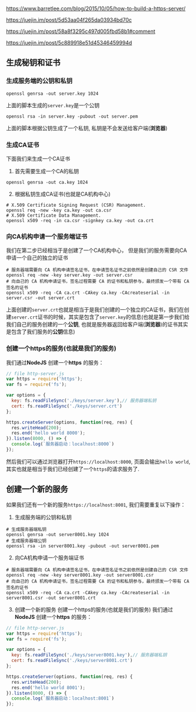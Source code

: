 https://www.barretlee.com/blog/2015/10/05/how-to-build-a-https-server/

https://juejin.im/post/5d53aa04f265da03934bd70c

https://juejin.im/post/58a8f3295c497d005fbd58b1#comment

https://juejin.im/post/5c889918e51d45346459994d

## 生成秘钥和证书

### 生成服务端的公钥和私钥
```shell
openssl genrsa -out server.key 1024
```
上面的脚本生成的`server.key`是一个公钥
```shell
openssl rsa -in server.key -pubout -out server.pem
```
上面的脚本根据公钥生成了一个私钥, 私钥是不会发送给客户端(**浏览器**)

### 生成CA证书
下面我们来生成一个CA证书
1. 首先需要生成一个CA的私钥
```shell
openssl genrsa -out ca.key 1024
```
2. 根据私钥生成CA证书(也就是CA机构中心)
```shell
# X.509 Certificate Signing Request (CSR) Management.
openssl req -new -key ca.key -out ca.csr
# X.509 Certificate Data Management.
openssl x509 -req -in ca.csr -signkey ca.key -out ca.crt

```
### 向CA机构申请一个服务端证书

我们在第二步已经相当于是创建了一个CA机构中心， 但是我们的服务需要向CA申请一个自己的独立的证书
```shell
# 服务器端需要向 CA 机构申请签名证书，在申请签名证书之前依然是创建自己的 CSR 文件
openssl req -new -key server.key -out server.csr
# 向自己的 CA 机构申请证书，签名过程需要 CA 的证书和私钥参与，最终颁发一个带有 CA 签名的证书
openssl x509 -req -CA ca.crt -CAkey ca.key -CAcreateserial -in server.csr -out server.crt
```

上面创建的`server.crt`也就是相当于是我们创建的一个独立的CA证书，我们在创建`server.crt`证书的时候，其实是包含了`server.key`的信息(也就是第一步我们给我们自己的服务创建的一个**公钥**, 也就是服务器返回给客户端(**浏览器**)的证书其实是包含了我们服务的**公钥**信息)

### 创建一个https的服务(也就是我们的服务)
我们通过**NodeJS** 创建一个**https** 的服务：
```javascript
// file http-server.js
var https = require('https');
var fs = require('fs');

var options = {
  key: fs.readFileSync('./keys/server.key'),// 服务器端私钥
  cert: fs.readFileSync('./keys/server.crt')  
};

https.createServer(options, function(req, res) {
  res.writeHead(200);
  res.end('hello world 8000');
}).listen(8000, () => {
  console.log(`服务器启动：localhost:8000`)
});
```

然后我们可以通过浏览器打开`https://localhost:8000`, 页面会输出`hello world`, 其实也就是相当于我们已经创建了一个`https`的请求服务了.

## 创建一个新的服务
如果我们还有一个新的服务`https://localhost:8001`, 我们需要重复以下操作：
1. 生成服务端的公钥和私钥
```shell
# 生成服务器端私钥
openssl genrsa -out server8001.key 1024
# 生成服务器端公钥
openssl rsa -in server8001.key -pubout -out server8001.pem
```
2. 向CA机构申请一个服务端证书
```shell
# 服务器端需要向 CA 机构申请签名证书，在申请签名证书之前依然是创建自己的 CSR 文件
openssl req -new -key server8001.key -out server8001.csr
# 向自己的 CA 机构申请证书，签名过程需要 CA 的证书和私钥参与，最终颁发一个带有 CA 签名的证书
openssl x509 -req -CA ca.crt -CAkey ca.key -CAcreateserial -in server8001.csr -out server8001.crt
```
3. 创建一个新的服务
创建一个https的服务(也就是我们的服务)
我们通过**NodeJS** 创建一个**https** 的服务：
```javascript
// file http-server.js
var https = require('https');
var fs = require('fs');

var options = {
  key: fs.readFileSync('./keys/server8001.key'),// 服务器端私钥
  cert: fs.readFileSync('./keys/server8001.crt')  
};

https.createServer(options, function(req, res) {
  res.writeHead(200);
  res.end('hello world 8001');
}).listen(8000, () => {
  console.log(`服务器启动：localhost:8001`)
});
```